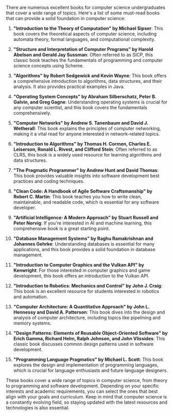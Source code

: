 There are numerous excellent books for computer science undergraduates that cover a wide range of topics. Here's a list of some must-read books that can provide a solid foundation in computer science:

1. **"Introduction to the Theory of Computation" by Michael Sipser**: This book covers the theoretical aspects of computer science, including automata theory, formal languages, and computational complexity.

2. **"Structure and Interpretation of Computer Programs" by Harold Abelson and Gerald Jay Sussman**: Often referred to as SICP, this classic book teaches the fundamentals of programming and computer science concepts using Scheme.

3. **"Algorithms" by Robert Sedgewick and Kevin Wayne**: This book offers a comprehensive introduction to algorithms, data structures, and their analysis. It also provides practical examples in Java.

4. **"Operating System Concepts" by Abraham Silberschatz, Peter B. Galvin, and Greg Gagne**: Understanding operating systems is crucial for any computer scientist, and this book covers the fundamentals comprehensively.

5. **"Computer Networks" by Andrew S. Tanenbaum and David J. Wetherall**: This book explains the principles of computer networking, making it a vital read for anyone interested in network-related topics.

6. **"Introduction to Algorithms" by Thomas H. Cormen, Charles E. Leiserson, Ronald L. Rivest, and Clifford Stein**: Often referred to as CLRS, this book is a widely used resource for learning algorithms and data structures.

7. **"The Pragmatic Programmer" by Andrew Hunt and David Thomas**: This book provides valuable insights into software development best practices and coding techniques.

8. **"Clean Code: A Handbook of Agile Software Craftsmanship" by Robert C. Martin**: This book teaches you how to write clean, maintainable, and readable code, which is essential for any software developer.

9. **"Artificial Intelligence: A Modern Approach" by Stuart Russell and Peter Norvig**: If you're interested in AI and machine learning, this comprehensive book is a great starting point.

10. **"Database Management Systems" by Raghu Ramakrishnan and Johannes Gehrke**: Understanding databases is essential for many applications, and this book provides a solid foundation in database management.

11. **"Introduction to Computer Graphics and the Vulkan API" by Kenwright**: For those interested in computer graphics and game development, this book offers an introduction to the Vulkan API.

12. **"Introduction to Robotics: Mechanics and Control" by John J. Craig**: This book is an excellent resource for students interested in robotics and automation.

13. **"Computer Architecture: A Quantitative Approach" by John L. Hennessy and David A. Patterson**: This book dives into the design and analysis of computer architecture, including topics like pipelining and memory systems.

14. **"Design Patterns: Elements of Reusable Object-Oriented Software" by Erich Gamma, Richard Helm, Ralph Johnson, and John Vlissides**: This classic book discusses common design patterns used in software development.

15. **"Programming Language Pragmatics" by Michael L. Scott**: This book explores the design and implementation of programming languages, which is crucial for language enthusiasts and future language designers.

These books cover a wide range of topics in computer science, from theory to programming and software development. Depending on your specific interests and academic requirements, you can select the ones that best align with your goals and curriculum. Keep in mind that computer science is a constantly evolving field, so staying updated with the latest resources and technologies is also essential.